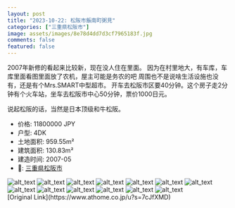 ```yaml
---
layout: post
title: "2023-10-22: 松阪市飯南町粥見"
categories: ["三重県松阪市"]
image: assets/images/8e78d4dd7d3cf7965183f.jpg
comments: false
featured: false
---
```

<p>2007年新修的看起来比较新，现在没人住在里面。
因为在村里地大，有车库，车库里面看图里面放了农机，屋主可能是务农的吧
周围也不是说啥生活设施也没有，还是有个Mrs.SMART中型超市。
开车去松阪市区要40分钟。这个房子走2分钟有个火车站，坐车去松阪市中心50分钟，票价1000日元。

说起松阪的话，当然是日本顶级和牛松阪。</p>

* 价格: 11800000 JPY
* 户型: 4DK
* 土地面积: 959.55m²
* 建筑面积: 130.83m²
* 建造时间: 2007-05
* 📍: [三重県松阪市](https://www.google.com/maps/search/?api=1&query=34.4522873%2C136.3905369)

<div class="scroll-container"><img src="/assets/images/ed73b76c97149a4c3f7c2.jpg" alt="alt_text"/>
<img src="/assets/images/c4da3734026dbb6d5d8cf.jpg" alt="alt_text"/>
<img src="/assets/images/89d3ed3802d7467606146.jpg" alt="alt_text"/>
<img src="/assets/images/07e7f8c2ebc0f15423984.jpg" alt="alt_text"/>
<img src="/assets/images/3d2607e8fbcb6ee7ccb34.jpg" alt="alt_text"/>
<img src="/assets/images/71b67dc9749f4af364368.jpg" alt="alt_text"/>
<img src="/assets/images/7bdb9ac0172f6648d12f0.jpg" alt="alt_text"/>
<img src="/assets/images/2a55f8c0d951a124e7ee2.jpg" alt="alt_text"/>
<img src="/assets/images/3422907b5cd5dabc09523.jpg" alt="alt_text"/>
<img src="/assets/images/05e78576b220b8358ce36.jpg" alt="alt_text"/>
<img src="/assets/images/dbbbca7b56f49c7cba05c.jpg" alt="alt_text"/>
<img src="/assets/images/a934dadcc747927f8b0f7.jpg" alt="alt_text"/>
<img src="/assets/images/2b3451df051a5ad775bae.jpg" alt="alt_text"/></div>
[Original Link](https://www.athome.co.jp/u?s=7cJfXMD)